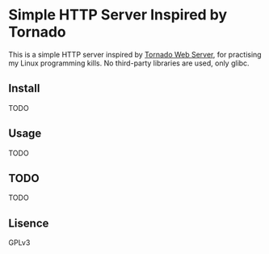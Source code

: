 # Simple HTTP Server Inspired by Tornado

This is a simple HTTP server inspired by [Tornado Web Server](https://github.com/facebook/tornado),
for practising my Linux programming kills. No third-party libraries are used, only glibc.

## Install

TODO

## Usage

TODO

## TODO

TODO

## Lisence

GPLv3
